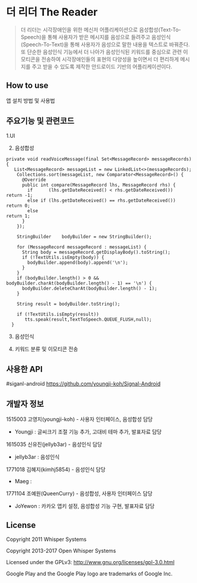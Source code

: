 # 더 리더 The Reader
 > 더 리더는 시각장애인을 위한 메신저 어플리케이션으로 음성합성(Text-To-Speech)을 통해 사용자가 받은 메시지를 음성으로 들려주고 
 음성인식(Speech-To-Text)을 통해 사용자가 음성으로 말한 내용을 텍스트로 바꿔준다.또 단순한 음성인식 기능에서 더 나아가 음성인식된 키워드를 중심으로
 관련 이모티콘을 전송하여 시각장애인들의 표현의 다양성을 높이면서 더 편리하게 메시지를 주고 받을 수 있도록 제작한 안드로이드 기반의 어플리케이션이다.

## How to use
앱 설치 방법 및 사용법

## 주요기능 및 관련코드
1.UI

2. 음성합성
~~~
private void readVoiceMessage(final Set<MessageRecord> messageRecords) {
   List<MessageRecord> messageList = new LinkedList<>(messageRecords);
    Collections.sort(messageList, new Comparator<MessageRecord>() {
      @Override
      public int compare(MessageRecord lhs, MessageRecord rhs) {
        if      (lhs.getDateReceived() < rhs.getDateReceived())  return -1;
        else if (lhs.getDateReceived() == rhs.getDateReceived()) return 0;
        else                                                     return 1;
      }
    });

    StringBuilder    bodyBuilder = new StringBuilder();

    for (MessageRecord messageRecord : messageList) {
      String body = messageRecord.getDisplayBody().toString();
      if (!TextUtils.isEmpty(body)) {
        bodyBuilder.append(body).append('\n');
      }
    }
    if (bodyBuilder.length() > 0 && bodyBuilder.charAt(bodyBuilder.length() - 1) == '\n') {
      bodyBuilder.deleteCharAt(bodyBuilder.length() - 1);
    }

    String result = bodyBuilder.toString();

    if (!TextUtils.isEmpty(result))
       tts.speak(result,TextToSpeech.QUEUE_FLUSH,null);
  }
 ~~~
  
3. 음성인식

4. 키워드 분류 및 이모티콘 전송


## 사용한 API
#siganl-android https://github.com/youngji-koh/Signal-Android

## 개발자 정보
1515003 고영지(youngji-koh) - 사용자 인터페이스, 음성합성 담당
- Youngji : 글씨크기 조절 기능 추가, 고대비 테마 추가, 발표자료 담당

1615035 신유진(jellyb3ar) - 음성인식 담당
- jellyb3ar : 음성인식

1771018 김혜지(kimhj5854) - 음성인식 담당
- Maeg :

1771104 조예원(QueenCurry) - 음성합성, 사용자 인터페이스 담당
- JoYewon : 카카오 앱키 설정, 음성합성 기능 구현, 발표자료 담당

## License

Copyright 2011 Whisper Systems

Copyright 2013-2017 Open Whisper Systems

Licensed under the GPLv3: http://www.gnu.org/licenses/gpl-3.0.html

Google Play and the Google Play logo are trademarks of Google Inc.
